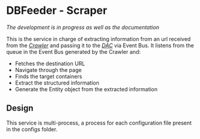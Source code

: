 # DBFeeder - Scraper

_The development is in progress as well as the documentation_

This is the service in charge of extracting information from an url received from the [_Crawler_](https://github.com/dapalex/DBFeeder/blob/main/CrawlerService) and passing it to the [_DAC_](https://github.com/dapalex/DBFeeder/blob/main/DACService) via Event Bus.
It listens from the queue in the Event Bus generated by the Crawler and:

- Fetches the destination URL
- Navigate through the page
- Finds the target containers
- Extract the structured information
- Generate the Entity object from the extracted information

## Design

This service is multi-process, a process for each configuration file present in the configs folder.
